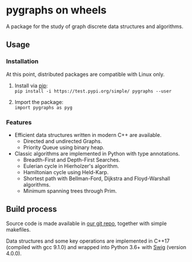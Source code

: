# pygraphs on wheels

A package for the study of graph discrete data structures and algorithms.


## Usage

### Installation

At this point, distributed packages are compatible with Linux only.

1. Install via [pip](https://test.pypi.org/project/pygraphs/):</br>
    ```pip install -i https://test.pypi.org/simple/ pygraphs --user```

2. Import the package:</br>
    ```import pygraphs as pyg```

### Features

- Efficient data structures written in modern C++ are available.
  - Directed and undirected Graphs.
  - Priority Queue using binary heap.
- Classic algorithms are implemented in Python with type annotations.
  - Breadth-First and Depth-First Searches.
  - Eulerian cycle in Hierholzer's algorithm.
  - Hamiltonian cycle using Held-Karp.
  - Shortest path with Bellman-Ford, Dijkstra and Floyd-Warshall algorithms.
  - Minimum spanning trees through Prim.


## Build process

Source code is made available in [our git repo](https://gitlab.com/baioc/pygraphs), together with simple makefiles.

Data structures and some key operations are implemented in C++17 (compiled with gcc 9.1.0) and wrapped into Python 3.6+ with [Swig](http://www.swig.org/) (version 4.0.0).
